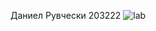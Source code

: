 Даниел Рувчески 203222
![lab](https://user-images.githubusercontent.com/97626963/171011048-be62b3fc-d2a3-4df5-ba3e-7078e8b97823.png)
